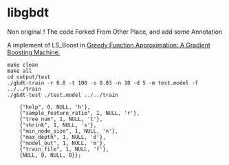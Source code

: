 # libgbdt

Non original ! The code  Forked From Other Place,  and add some Annotation

A implement of LS_Boost in [Greedy Function Approximation: A Gradient Boosting Machine.](https://statweb.stanford.edu/~jhf/ftp/trebst.pdf)


```
make clean 
make all
cd output/test
./gbdt-train -r 0.8 -t 100 -s 0.03 -n 30 -d 5 -m test.model -f ../../train
./gbdt-test ./test.model ../../train
```

```
 	{"help", 0, NULL, 'h'},
 	{"sample_feature_ratio", 1, NULL, 'r'},
 	{"tree_num", 1, NULL, 't'},
 	{"shrink", 1, NULL, 's'},
 	{"min_node_size", 1, NULL, 'n'},
 	{"max_depth", 1, NULL, 'd'},
 	{"model_out", 1, NULL, 'm'},
 	{"train_file", 1, NULL, 'f'},
 	{NULL, 0, NULL, 0}};
```
